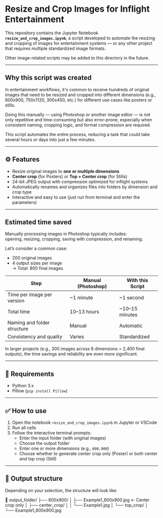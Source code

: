 # Resize and Crop Images for Inflight Entertainment

This repository contains the Jupyter Notebook **`resize_and_crop_images.ipynb`**, a script developed to automate the resizing and cropping of images for entertainment systems — or any other project that requires multiple standardized image formats.

Other image-related scripts may be added to this directory in the future.

---

##  Why this script was created

In entertainment workflows, it's common to receive hundreds of original images that need to be resized and cropped into different dimensions (e.g., 600x900, 750x1120, 300x450, etc.) for different use cases like posters or stills.

Doing this manually — using Photoshop or another image editor — is not only repetitive and time-consuming but also error-prone, especially when consistent naming, cropping logic, and format compression are required.

This script automates the entire process, reducing a task that could take several hours or days into just a few minutes.

---

## ⚙️ Features

- Resize original images to **one or multiple dimensions**
- **Center crop** (for Posters) or **Top + Center crop** (for Stills)
- 24-bit JPEG output with compression optimized for inflight systems
- Automatically renames and organizes files into folders by dimension and crop type
- Interactive and easy to use (just run from terminal and enter the parameters)

---

##  Estimated time saved

Manually processing images in Photoshop typically includes:  
opening, resizing, cropping, saving with compression, and renaming.

Let’s consider a common case:

- 200 original images  
- 4 output sizes per image  
→ Total: 800 final images

| Step                         | Manual (Photoshop)     | With this Script      |
|------------------------------|------------------------|------------------------|
| Time per image per version   | ~1 minute              | ~1 second              |
| Total time                   | 10–13 hours            | ~10–15 minutes         |
| Naming and folder structure  | Manual                 | Automatic              |
| Consistency and quality      | Varies                 | Standardized           |


In larger projects (e.g., 300 images across 8 dimensions = 2,400 final outputs), the time savings and reliability are even more significant.

---

## 🧠 Requirements

- Python 3.x
- Pillow (`pip install Pillow`)

---

## ✅ How to use

1. Open the notebook `resize_and_crop_images.ipynb` in Jupyter or VSCode
2. Run all cells
3. Follow the interactive terminal prompts:
   - Enter the input folder (with original images)
   - Choose the output folder
   - Enter one or more dimensions (e.g., `600,900`)
   - Choose whether to generate center crop only (Poster) or both center and top crop (Still)

---

## 📁 Output structure

Depending on your selection, the structure will look like:

📁 output_folder/
├── 600x900/
│ ├── Example1_600x900.jpg ← Center crop only
│ ├── center_crop/
│ │ └── Example1.jpg
│ └── top_crop/
│ └── Example1_600x900.jpg

